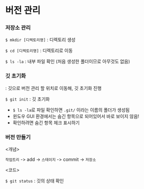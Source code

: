 # 버전 관리

### 저장소 관리

`$ mkdir [디렉토리명]` : 디렉토리 생성

`$ cd [디렉토리명]` : 디렉토리로 이동

`$ ls -la` : 내부 파일 확인 (처음 생성한 폴더이므로 아무것도 없음)


### 깃 초기화
: 깃으로 버전 관리 할 위치로 이동해, 깃 초기화 진행

`$ git init` : 깃 초기화
- `$ ls -la`로 파일 확인하면 `.git/` 이라는 이름의 폴더가 생성됨
- 윈도우 GUI 환경에서는 숨긴 항목으로 되어있어서 바로 보이지 않음!
- 확인하려면 숨긴 항목 체크 표시하기


### 버전 만들기
<개념>

`작업트리` -> add -> `스테이지` -> commit -> `저장소`


<코드>

`$ git status` : 깃의 상태 확인


